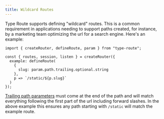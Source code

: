 ```yaml
---
title: Wildcard Routes
---
```


Type Route supports defining "wildcard" routes. This is a common requirement in applications needing to support paths created, for instance, by a marketing team optimizing the url for a search engine. Here's an example:

```tsx
import { createRouter, defineRoute, param } from "type-route";

const { routes, session, listen } = createRouter({
  example: defineRoute(
    {
      slug: param.path.trailing.optional.string
    },
    p => `/static/${p.slug}`
  )
});
```

[Trailing path parameters](../api-reference/parameter-definition/param.md#trailing) must come at the end of the path and will match everything following the first part of the url including forward slashes. In the above example this ensures any path starting with `/static` will match the example route.

